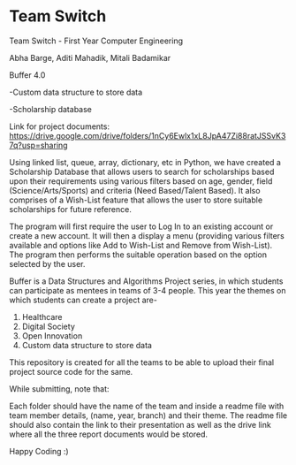 # Team Switch
Team Switch - First Year Computer Engineering

Abha Barge, Aditi Mahadik, Mitali Badamikar

Buffer 4.0

-Custom data structure to store data

  -Scholarship database
   
Link for project documents:
https://drive.google.com/drive/folders/1nCy6Ewlx1xL8JpA47Zi88ratJSSvK37q?usp=sharing

Using linked list, queue, array, dictionary, etc in Python, we have created a Scholarship Database that allows users to search for scholarships based upon their requirements using various filters based on age, gender, field (Science/Arts/Sports) and criteria (Need Based/Talent Based). It also comprises of a Wish-List feature that allows the user to store suitable scholarships for future reference.

The program will first require the user to Log In to an existing account or create a new account. It will then a display a menu (providing various filters available and options like Add to Wish-List and Remove from Wish-List). The program then performs the suitable operation based on the option selected by the user.






Buffer is a Data Structures and Algorithms Project series, in which students can participate as mentees in teams of 3-4 people. 
This year the themes on which students can create a project are-

1. Healthcare
2. Digital Society
3. Open Innovation
4. Custom data structure to store data

This repository is created for all the teams to be able to upload their final project source code for the same. 

While submitting, note that: 

Each folder should have the name of the team and inside a readme file with team member details, (name, year, branch) and their theme. The readme file should also contain the link to their presentation as well as the drive link where all the three report documents would be stored. 

Happy Coding :)
